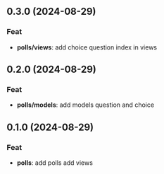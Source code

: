 ## 0.3.0 (2024-08-29)

### Feat

- **polls/views**: add choice question index in views

## 0.2.0 (2024-08-29)

### Feat

- **polls/models**: add models question and choice

## 0.1.0 (2024-08-29)

### Feat

- **polls**: add polls add views
